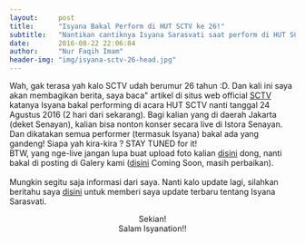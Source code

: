 ```yaml
---
layout:     post
title:      "Isyana Bakal Perform di HUT SCTV ke 26!"
subtitle:   "Nantikan cantiknya Isyana Sarasvati saat perform di HUT SCTV yang ke 26"
date:       2016-08-22 22:06:84
author:     "Nur Faqih Imam"
header-img: "img/isyana-sctv-26-head.jpg"
---
```


<p>Wah, gak terasa yah kalo SCTV udah berumur 26 tahun :D. Dan kali ini saya akan membagikan berita, saya baca" artikel di situs web official <a href="http://www.sctv.co.id">SCTV</a> katanya Isyana bakal performing di acara HUT SCTV nanti tanggal 24 Agustus 2016 (2 hari dari sekarang). Bagi kalian yang di daerah Jakarta (deket Senayan), kalian bisa nonton konser secara live di Istora Senayan. Dan dikatakan semua performer (termasuk Isyana) bakal ada yang gandeng! Siapa yah kira-kira ? STAY TUNED for it!<br/>
BTW, yang nge-live jangan lupa buat upload foto kalian <a href="/forms/imcoming/upload">disini</a> dong, nanti bakal di posting di Galery kami (<a href="https://www.isyanation.tk/galery">disini</a> Coming Soon, masih perbaikan).<br/><br/>
Mungkin segitu saja informasi dari saya. Nanti kalo update lagi, silahkan beritahu saya <a href="/forms/suggest-post">disini</a> untuk memberi saya update terbaru tentang Isyana Sarasvati.<br/><center>Sekian!<br/>Salam Isyanation!!</center>
